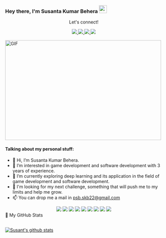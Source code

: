 ### Hey there, I'm Susanta Kumar Behera <img src="https://media.giphy.com/media/hvRJCLFzcasrR4ia7z/giphy.gif" height="25px" width="25px">

<div align="center">
<p align="center">Let's connect!</p>

<a href="https://www.linkedin.com/in/psbskb22/">
    <img src="https://img.shields.io/badge/linkedin-%230077B5.svg?&style=for-the-badge&logo=linkedin&logoColor=white" />
</a>

<a href="https://medium.com/@psb.skb22">
    <img src="https://img.shields.io/badge/Medium-12100E?style=for-the-badge&logo=medium&logoColor=white" />
</a>

<a href="https://github.com/psbskb22">
    <img src="https://img.shields.io/badge/Twitter-12100E?style=for-the-badge&logo=x&logoColor=white" />
</a>

<a href="https://stackoverflow.com/users/16699977/susanta-kumar-behera">
    <img src="https://img.shields.io/badge/Stack_Overflow-FE7A16?style=for-the-badge&logo=stack-overflow&logoColor=white" />
</a>

</div>

<br>

<img alt="GIF" src="code.gif" width="500" height="320" />

#### Talking about my personal stuff:

- 👋 Hi, I’m Susanta Kumar Behera.
- 👀 I’m interested in game development and software development with 3 years of experience.
- 🌱 I’m currently exploring deep learning and its application in the field of game development and software development.
- 💞️ I'm looking for my next challenge, something that will push me to my limits and help me grow.
- 📫 You can drop me a mail in psb.skb22@gmail.com
  
<div align="center">
<img src="https://img.shields.io/badge/Flutter-02569B?style=for-the-badge&logo=flutter&logoColor=white" />
<img src="https://img.shields.io/badge/Figma-EA4C1D?style=for-the-badge&logo=Figma&logoColor=white" />
    <img src="https://img.shields.io/badge/Kotlin-EA4C1D?style=for-the-badge&logo=Kotlin&logoColor=white" />
<img src="https://img.shields.io/badge/Unity-1E1E1E?style=for-the-badge&logo=Unity&logoColor=white" />
<img src="https://img.shields.io/badge/Dart-0175C2?style=for-the-badge&logo=dart&logoColor=white" />
<img src="https://img.shields.io/badge/Python-FFD43B?style=for-the-badge&logo=python&logoColor=darkgreen" />
<img src="https://img.shields.io/badge/firebase-ffca28?style=for-the-badge&logo=firebase&logoColor=black" />
<img src="https://img.shields.io/badge/Git-F05032?style=for-the-badge&logo=git&logoColor=white" />
<img src="https://img.shields.io/badge/Django-FFD43B?style=for-the-badge&logo=Django&logoColor=darkgreen" />
    
</div>

<summary>📝 My GitHub Stats</summary>
<br>

[![Susant's github stats](https://github-readme-stats.vercel.app/api?username=psbskb22&theme=gotham)](https://github.com/psbskb22/github-readme-stats)


<!---
psbskb22/psbskb22 is a ✨ special ✨ repository because its `README.md` (this file) appears on your GitHub profile.
You can click the Preview link to take a look at your changes.
--->
